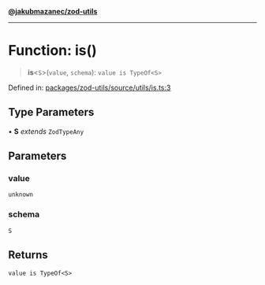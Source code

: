 [**@jakubmazanec/zod-utils**](../README.md)

---

# Function: is()

> **is**\<`S`\>(`value`, `schema`): `value is TypeOf<S>`

Defined in:
[packages/zod-utils/source/utils/is.ts:3](https://github.com/jakubmazanec/tools/blob/76a9140b954a789a6120dd2126b179ec0180d7e9/packages/zod-utils/source/utils/is.ts#L3)

## Type Parameters

• **S** _extends_ `ZodTypeAny`

## Parameters

### value

`unknown`

### schema

`S`

## Returns

`value is TypeOf<S>`
